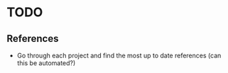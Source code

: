 # TODO

## References

- Go through each project and find the most up to date references (can this be automated?)